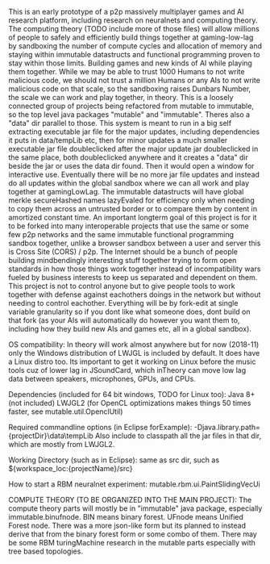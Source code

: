 This is an early prototype of a p2p massively multiplayer games and AI research platform,
including research on neuralnets and computing theory.
The computing theory (TODO include more of those files)
will allow millions of people to safely and efficiently build things together
at gaming-low-lag by sandboxing the number of compute cycles and allocation of memory
and staying within immutable datastructs and functional programming
proven to stay within those limits.
Building games and new kinds of AI while playing them together.
While we may be able to trust 1000 Humans to not write malicious code,
we should not trust a million Humans or any AIs to not write malicious code
on that scale, so the sandboxing raises Dunbars Number,
the scale we can work and play together, in theory.
This is a loosely connected group of projects being refactored from
mutable to immutable, so the top level java packages "mutable" and "immutable".
Theres also a "data" dir parallel to those.
This system is meant to run in a big self extracting executable jar file
for the major updates, including dependencies it puts in data/tempLib etc,
then for minor updates a much smaller executable jar file doubleclicked
after the major update jar doubleclicked in the same place,
both doubleclicked anywhere and it creates a "data" dir beside the jar
or uses the data dir found. Then it would open a window for interactive use.
Eventually there will be no more jar file updates and instead do all updates within
the global sandbox where we can all work and play together at gamingLowLag.
The immutable datastructs will have global merkle secureHashed names
lazyEvaled for efficiency only when needing to copy them across an untrusted border
or to compare them by content in amortized constant time.
An important longterm goal of this project is for it to be forked into
many interoperable projects that use the same or some few p2p networks
and the same immutable functional programming sandbox together,
unlike a browser sandbox between a user and server this is Cross Site (CORS) / p2p.
The Internet should be a bunch of people building mindbendingly interesting stuff together
trying to form open standards in how those things work together instead of
incompatibility wars fueled by business interests to keep us separated and dependent on them.
This project is not to control anyone but to give people tools to work together
with defense against eachothers doings in the network but without needing to control eachother.
Everything will be by fork-edit at single variable granularity
so if you dont like what someone does, dont build on that fork (as your AIs will automatically
do however you want them to, including how they build new AIs and games etc, all in a global sandbox).

OS compatibility:
In theory will work almost anywhere but for now (2018-11) only the
Windows distribution of LWJGL is included by default. It does have a Linux distro too.
Its important to get it working on Linux before the music tools cuz of lower lag in JSoundCard,
which inTheory can move low lag data between speakers, microphones, GPUs, and CPUs.

Dependencies (included for 64 bit windows, TODO for Linux too):
Java 8+ (not included)
LWJGL2 (for OpenCL optimizations makes things 50 times faster, see mutable.util.OpenclUtil)

Required commandline options (in Eclipse forExample):
-Djava.library.path={projectDir}\data\tempLib
Also include to classpath all the jar files in that dir, which are mostly from LWJGL2.

Working Directory (such as in Eclipse):
same as src dir, such as ${workspace_loc:{projectName}/src}

How to start a RBM neuralnet experiment:
mutable.rbm.ui.PaintSlidingVecUi

COMPUTE THEORY (TO BE ORGANIZED INTO THE MAIN PROJECT):
The compute theory parts will mostly be in "immutable" java package,
especially immutable.binufnode.
BIN means binary forest. UFnode means Unified Forest node.
There was a more json-like form but its planned to instead
derive that from the binary forest form or some combo of them.
There may be some RBM turingMachine research in the mutable parts
especially with tree based topologies.
